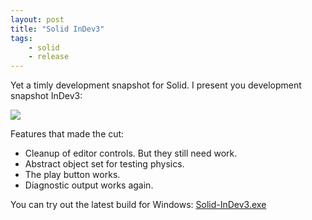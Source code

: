 ```yaml
---
layout: post
title: "Solid InDev3"
tags:
    - solid
    - release
---
```


Yet a timly development snapshot for Solid. I present you development snapshot
InDev3:

<a href="/images/solid-indev3.jpg"><img src="/images/solid-indev3-small.jpg" /></a>

Features that made the cut:

* Cleanup of editor controls. But they still need work.
* Abstract object set for testing physics.
* The play button works. 
* Diagnostic output works again.

You can try out the latest build for Windows: [Solid-InDev3.exe][id3]

[id3]: http://files.rioki.org/solid/Solid-InDev3.exe
